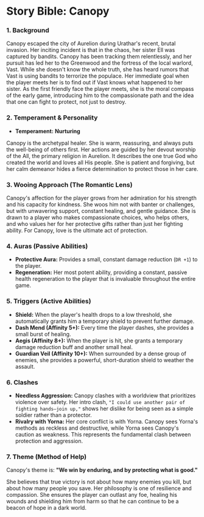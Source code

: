 # Story Bible: Canopy

### 1. Background

Canopy escaped the city of Aurelion during Urathar's recent, brutal invasion. Her inciting incident is that in the chaos, her sister Ell was captured by bandits. Canopy has been tracking them relentlessly, and her pursuit has led her to the Greenwood and the fortress of the local warlord, Vast. While she doesn't know the whole truth, she has heard rumors that Vast is using bandits to terrorize the populace. Her immediate goal when the player meets her is to find out if Vast knows what happened to her sister. As the first friendly face the player meets, she is the moral compass of the early game, introducing him to the compassionate path and the idea that one can fight to protect, not just to destroy.

### 2. Temperament & Personality

-   **Temperament:** **Nurturing**

Canopy is the archetypal healer. She is warm, reassuring, and always puts the well-being of others first. Her actions are guided by her devout worship of the All, the primary religion in Aurelion. It describes the one true God who created the world and loves all His people. She is patient and forgiving, but her calm demeanor hides a fierce determination to protect those in her care.

### 3. Wooing Approach (The Romantic Lens)

Canopy's affection for the player grows from her admiration for his strength and his capacity for kindness. She woos him not with banter or challenges, but with unwavering support, constant healing, and gentle guidance. She is drawn to a player who makes compassionate choices, who helps others, and who values her for her protective gifts rather than just her fighting ability. For Canopy, love is the ultimate act of protection.

### 4. Auras (Passive Abilities)

-   **Protective Aura:** Provides a small, constant damage reduction (`DR +1`) to the player.
-   **Regeneration:** Her most potent ability, providing a constant, passive health regeneration to the player that is invaluable throughout the entire game.

### 5. Triggers (Active Abilities)

-   **Shield:** When the player's health drops to a low threshold, she automatically grants him a temporary shield to prevent further damage.
-   **Dash Mend (Affinity 5+):** Every time the player dashes, she provides a small burst of healing.
-   **Aegis (Affinity 8+):** When the player is hit, she grants a temporary damage reduction buff and another small heal.
-   **Guardian Veil (Affinity 10+):** When surrounded by a dense group of enemies, she provides a powerful, short-duration shield to weather the assault.

### 6. Clashes

-   **Needless Aggression:** Canopy clashes with a worldview that prioritizes violence over safety. Her intro clash, `"I could use another pair of fighting hands—join up,"` shows her dislike for being seen as a simple soldier rather than a protector.
-   **Rivalry with Yorna:** Her core conflict is with Yorna. Canopy sees Yorna's methods as reckless and destructive, while Yorna sees Canopy's caution as weakness. This represents the fundamental clash between protection and aggression.

### 7. Theme (Method of Help)

Canopy's theme is: **"We win by enduring, and by protecting what is good."**

She believes that true victory is not about how many enemies you kill, but about how many people you save. Her philosophy is one of resilience and compassion. She ensures the player can outlast any foe, healing his wounds and shielding him from harm so that he can continue to be a beacon of hope in a dark world.
